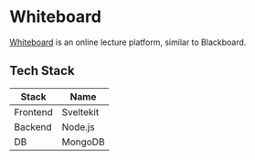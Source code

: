 # Whiteboard
[Whiteboard](whiteboard.jungwoong.kim) is an online lecture platform, similar to Blackboard.

## Tech Stack
| Stack     | Name      |
| ---       | ---       |
| Frontend  | Sveltekit |
| Backend   | Node.js   |
| DB        | MongoDB   |
